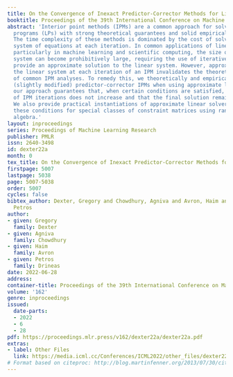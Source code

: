 ```yaml
---
title: On the Convergence of Inexact Predictor-Corrector Methods for Linear Programming
booktitle: Proceedings of the 39th International Conference on Machine Learning
abstract: 'Interior point methods (IPMs) are a common approach for solving linear
  programs (LPs) with strong theoretical guarantees and solid empirical performance.
  The time complexity of these methods is dominated by the cost of solving a linear
  system of equations at each iteration. In common applications of linear programming,
  particularly in machine learning and scientific computing, the size of this linear
  system can become prohibitively large, requiring the use of iterative solvers, which
  provide an approximate solution to the linear system. However, approximately solving
  the linear system at each iteration of an IPM invalidates the theoretical guarantees
  of common IPM analyses. To remedy this, we theoretically and empirically analyze
  (slightly modified) predictor-corrector IPMs when using approximate linear solvers:
  our approach guarantees that, when certain conditions are satisfied, the number
  of IPM iterations does not increase and that the final solution remains feasible.
  We also provide practical instantiations of approximate linear solvers that satisfy
  these conditions for special classes of constraint matrices using randomized linear
  algebra.'
layout: inproceedings
series: Proceedings of Machine Learning Research
publisher: PMLR
issn: 2640-3498
id: dexter22a
month: 0
tex_title: On the Convergence of Inexact Predictor-Corrector Methods for Linear Programming
firstpage: 5007
lastpage: 5038
page: 5007-5038
order: 5007
cycles: false
bibtex_author: Dexter, Gregory and Chowdhury, Agniva and Avron, Haim and Drineas,
  Petros
author:
- given: Gregory
  family: Dexter
- given: Agniva
  family: Chowdhury
- given: Haim
  family: Avron
- given: Petros
  family: Drineas
date: 2022-06-28
address:
container-title: Proceedings of the 39th International Conference on Machine Learning
volume: '162'
genre: inproceedings
issued:
  date-parts:
  - 2022
  - 6
  - 28
pdf: https://proceedings.mlr.press/v162/dexter22a/dexter22a.pdf
extras:
- label: Other Files
  link: https://media.icml.cc/Conferences/ICML2022/other_files/dexter22a-supp.zip
# Format based on citeproc: http://blog.martinfenner.org/2013/07/30/citeproc-yaml-for-bibliographies/
---
```

